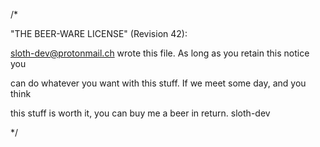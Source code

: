 /*

  "THE BEER-WARE LICENSE" (Revision 42):
  
  sloth-dev@protonmail.ch wrote this file. As long as you retain this notice you
  
  can do whatever you want with this stuff. If we meet some day, and you think
  
  this stuff is worth it, you can buy me a beer in return. sloth-dev

*/
